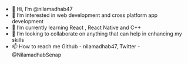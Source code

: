 - 👋 Hi, I’m @nilamadhab47
- 👀 I’m interested in web development and cross platform app development
- 🌱 I’m currently learning React , React Native and C++
- 💞️ I’m looking to collaborate on anything that can help in enhancing my skills
- 📫 How to reach me Github - nilamadhab47, Twitter - @NilamadhabSenap 


